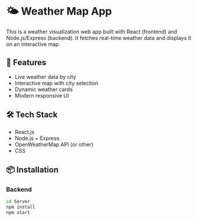 # 🌤️ Weather Map App

This is a weather visualization web app built with React (frontend) and Node.js/Express (backend). It fetches real-time weather data and displays it on an interactive map.

## 🚀 Features
- Live weather data by city
- Interactive map with city selection
- Dynamic weather cards
- Modern responsive UI

## 🛠️ Tech Stack
- React.js
- Node.js + Express
- OpenWeatherMap API (or other)
- CSS

## 📦 Installation

### Backend
```bash
cd Server
npm install
npm start
